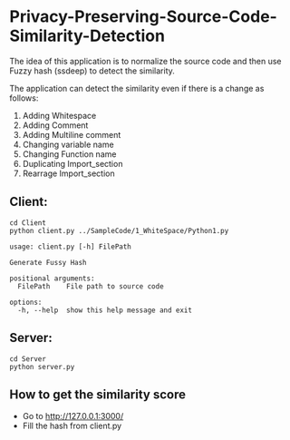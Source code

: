 # Privacy-Preserving-Source-Code-Similarity-Detection
The idea of this application is to normalize the source code and then use Fuzzy hash (ssdeep) to detect the similarity.

The application can detect the similarity even if there is a change as follows:
1. Adding Whitespace
2. Adding Comment
3. Adding Multiline comment
4. Changing variable name
5. Changing Function name
6. Duplicating Import_section
7. Rearrage Import_section

## Client:
```
cd Client
python client.py ../SampleCode/1_WhiteSpace/Python1.py
```

```
usage: client.py [-h] FilePath

Generate Fussy Hash

positional arguments:
  FilePath    File path to source code

options:
  -h, --help  show this help message and exit
```

## Server:
```
cd Server
python server.py 
```

## How to get the similarity score
- Go to http://127.0.0.1:3000/
- Fill the hash from client.py
